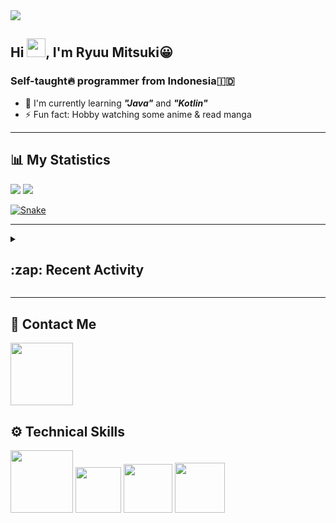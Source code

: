 <div id="header-badges">
    <!-- Profile Viewers -->
    <img src="https://komarev.com/ghpvc/?username=mitsuki31&color=blue&label=PROFILE+VIEWS">
</div>

## Hi <img src="https://media.giphy.com/media/hvRJCLFzcasrR4ia7z/giphy.gif" width="30px"/>, I'm Ryuu Mitsuki:grinning:
### Self-taught:fire: programmer from Indonesia:indonesia:

- :herb: I'm currently learning ***"Java"*** and ***"Kotlin"***
- :zap: Fun fact: Hobby watching some anime & read manga

---

## **:bar_chart: My Statistics**

<picture id="stats">
    <source 
            srcset="https://github-readme-stats.vercel.app/api?username=mitsuki31&show_icons=true&theme=tokyonight&include_all_commits=true&show_private=falsee&hide=stars&rank_icon=github"
            media="(prefers-color-scheme: dark)"
    />
    <source
            srcset="https://github-readme-stats.vercel.app/api?username=mitsuki31&show_icons=true&include_all_commits=true&show_private=false&hide=stars&rank_icon=github"
            media="(prefers-color-scheme: light), (prefers-color-scheme: no-preference)"
    />
    <img src="https://github-readme-stats.vercel.app/api?username=mitsuki31&show_icons=true&include_all_commits=true&show_private=false&hide=stars&rank_icon=github" />
</picture>

<picture id="top-langs">
    <source
            srcset="https://github-readme-stats.vercel.app/api/top-langs/?username=mitsuki31&layout=donut&theme=tokyonight&count_private=true&langs_count=8"
            media="(prefers-color-scheme: dark)"
    />
    <source
            srcset="https://github-readme-stats.vercel.app/api/top-langs/?username=mitsuki31&layout=donut&count_private=true&langs_count=8"
            media="(prefers-color-scheme: light), (prefers-color-scheme: no-preference)"
    />
    <img src="https://github-readme-stats.vercel.app/api/top-langs/?username=mitsuki31&layout=donut&langs_count=8&count_private=true" />
</picture>

[![Snake](https://github.com/mitsuki31/mitsuki31/blob/output/github-contribution-grid-snake.svg)](https://github.com/mitsuki31)

---

<details>
<summary><h2>:zap: Recent Activity</h2></summary>

<!--START_SECTION:activity-->
1. 💪 Opened PR [#62](https://github.com/mitsuki31/jmatrix/pull/62) in [mitsuki31/jmatrix](https://github.com/mitsuki31/jmatrix)
2. 🔒 Closed issue [#58](https://github.com/mitsuki31/jmatrix/issues/58) in [mitsuki31/jmatrix](https://github.com/mitsuki31/jmatrix)
3. 🎉 Merged PR [#61](https://github.com/mitsuki31/jmatrix/pull/61) in [mitsuki31/jmatrix](https://github.com/mitsuki31/jmatrix)
4. 💪 Opened PR [#61](https://github.com/mitsuki31/jmatrix/pull/61) in [mitsuki31/jmatrix](https://github.com/mitsuki31/jmatrix)
5. 🎉 Merged PR [#60](https://github.com/mitsuki31/jmatrix/pull/60) in [mitsuki31/jmatrix](https://github.com/mitsuki31/jmatrix)
6. 💪 Opened PR [#60](https://github.com/mitsuki31/jmatrix/pull/60) in [mitsuki31/jmatrix](https://github.com/mitsuki31/jmatrix)
7. 🎉 Merged PR [#59](https://github.com/mitsuki31/jmatrix/pull/59) in [mitsuki31/jmatrix](https://github.com/mitsuki31/jmatrix)
8. 💪 Opened PR [#59](https://github.com/mitsuki31/jmatrix/pull/59) in [mitsuki31/jmatrix](https://github.com/mitsuki31/jmatrix)
9. ❗ Opened issue [#58](https://github.com/mitsuki31/jmatrix/issues/58) in [mitsuki31/jmatrix](https://github.com/mitsuki31/jmatrix)
10. 🚀 Published release [v1.1.0](https://github.com/mitsuki31/jmatrix/releases/tag/v1.1.0) in [mitsuki31/jmatrix](https://github.com/mitsuki31/jmatrix)
<!--END_SECTION:activity-->
</details>

---

## **:iphone: Contact Me**
<div id="socials" align="left">
    <a href="https://twitter.com/ryuumitsuki31">
        <img
             src="https://img.shields.io/badge/Twitter-1DA1F2?style=for-the-badge&logo=twitter&logoColor=white"
             width="100px"
        >
    </a>
</div>


## **:gear: Technical Skills**
<div id="skills" align="left">
    <!-- Python -->
    <a>
        <img
             src="https://img.shields.io/badge/Python-14354C?style=for-the-badge&logo=python&logoColor=white"
             width="100px"
        >
    </a>
    <!-- C++ -->
    <a>
        <img
             src="https://img.shields.io/badge/C%2B%2B-00599C?style=for-the-badge&logo=c%2B%2B&logoColor=white"
             width="73px"
        >
    </a>
    <!-- Java -->
    <a>
        <img
             src="https://img.shields.io/badge/Java-ED8B00?style=for-the-badge&logo=openjdk&logoColor=white"
             width="78px"
        >
    </a>
    <!-- Ruby -->
    <a>
        <img
             src="https://img.shields.io/badge/Ruby-CC342D?style=for-the-badge&logo=ruby&logoColor=white"
             width="80px"
        >
    </a>
</div>
